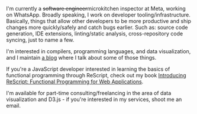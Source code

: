 I'm currently a ~~software engineer~~microkitchen inspector at Meta, working on WhatsApp. Broadly speaking, I work on developer tooling/infrastructure. Basically, things that allow other developers to be more productive and ship changes more quickly/safely and catch bugs earlier. Such as: source code generation, IDE extensions, linting/static analysis, cross-repository code syncing, just to name a few.

I'm interested in compilers, programming languages, and data visualization, and I maintain [a blog](https://yangdanny97.github.io) where I talk about some of those things.

If you're a JavaScript developer interested in learning the basics of functional programming through ReScript, check out my book [Introducing ReScript: Functional Programming for Web Applications](https://www.amazon.com/Introducing-ReScript-Functional-Programming-Applications/dp/1484288874).

I'm available for part-time consulting/freelancing in the area of data visualization and D3.js - if you're interested in my services, shoot me an email.

